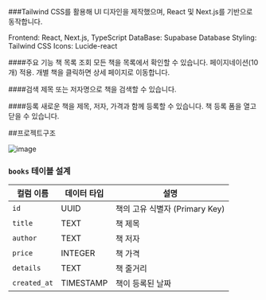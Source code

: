 ###Tailwind CSS를 활용해 UI 디자인을 제작했으며, React 및 Next.js를 기반으로 동작합니다.

Frontend: React, Next.js, TypeScript
DataBase: Supabase Database
Styling: Tailwind CSS
Icons: Lucide-react


####주요 기능
책 목록 조회
모든 책을 목록에서 확인할 수 있습니다.
페이지네이션(10개) 적용.
개별 책을 클릭하면 상세 페이지로 이동합니다.

####검색
제목 또는 저자명으로 책을 검색할 수 있습니다.

####등록
새로운 책을 제목, 저자, 가격과 함께 등록할 수 있습니다.
책 등록 폼을 열고 닫을 수 있습니다.


##프로젝트구조


![image](https://github.com/user-attachments/assets/139554f2-f61c-4a23-81e9-6b14f7cc809e)




### `books` 테이블 설계

| 컬럼 이름    | 데이터 타입   | 설명                          |
|--------------|---------------|-------------------------------|
| `id`         | UUID          | 책의 고유 식별자 (Primary Key) |
| `title`      | TEXT          | 책 제목                       |
| `author`     | TEXT          | 책 저자                       |
| `price`      | INTEGER       | 책 가격                       |
| `details`    | TEXT          | 책 줄거리                     |
| `created_at` | TIMESTAMP     | 책이 등록된 날짜              |


